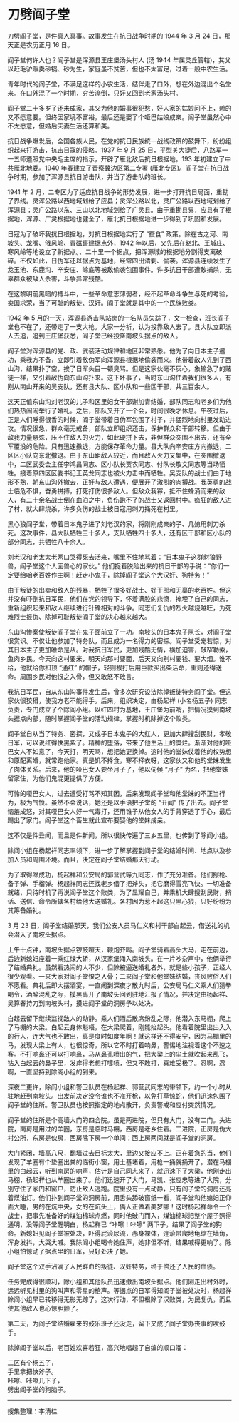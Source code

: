 # 刀劈阎子堂

刀劈阎子堂，是件真人真事。故事发生在抗日战争时期的 1944 年 3 月 24 日，那天正是农历正月 16 日。

阎子堂何许人也？阎子堂是浑源县王庄堡汤头村人 (汤 1944 年属灵丘管辖)，其父以赶毛驴贩卖砂锅、砂为生，家庭虽不贫苦，但也不太富足，过着一般中农生活。

青年时代的阎子堂，不满足这样的小农生活，结伴走了口外，想在外边混出个名堂来。在口外混了一个时期，穷苦潦倒，只好又回到老家汤头村。

阎子堂二十多岁了还未成家，其父为他的婚事很犯愁，好人家的姑娘问不上，赖的又不愿意要。但终因家境不富裕，最后还是娶了个哑巴姑娘成亲。阎子堂虽然心中不太愿意，但婚后夫妻生活还算和美。

抗日战争爆发后，全国各族人民，在党的抗日民族统一战线政策的鼓舞下，纷纷组织起来打游击，抗击日寇的侵略。1937 年 9 月 25 日，平型关大捷后，八路军一一五师遵照党中央毛主席的指示，开辟了雁北敌后抗日根据地。193 年初建立了中共雁北地委。1940 年春建立了晋察冀边区第二专署 (雁北专区)。阎子堂在抗日战争时期，参加了浑源县抗日游击队，并当了游击队的班长。

1941 年 2 月，二专区为了适应抗日战争的形势发展，进一步打开抗日局面，重勘了界线。灵浑公路以西地域划给了应县；灵浑公路以北，灵广公路以西地域划给了浑源县；灵广公路以东、三山以北地域划给了广灵县。由于重勘县界，应县有了根据地，浑源、广灵根据地也健全了，雁北抗日根据地进一步得到了巩固和发展。

日寇为了破坏我抗日根据地，对抗日根据地实行了 “蚕食” 政策。除在古之河、南坡头、龙嘴、戗风岭、青磁窖建据点外，1942 年以后，又先后在赵北、王城庄、寒风岭等地设立了新据点。、二十里一个据点，把浑源城的根据地分割得支离破碎。不仅如此，日伪军还以据点为基地，经常四出清剿、偷袭。浑源县连续发生了龙玉池、东鹿沟、辛安庄、岭底等被敌偷袭包围事件。许多抗日干部遭敌捕杀，无辜群众被敌人杀害，斗争异常残酷。

在这黎明前黑暗的搏斗中，一些革命意志薄弱者，经不起革命斗争生与死的考验，卖国求荣，当了可耻的叛徒、汉奸。阎子堂就是其中的一个民族败类。

1942 年 5 月的一天，浑源县游击队站岗的一名队员失踪了，文一检查，班长阎子堂也不在了，还带走了一支大枪。大家一分析，认为投靠敌人去了。县大队立即派人去追，追到王庄堡获悉，阎子堂已经投降南坡头据点的敌人。

阎子堂对浑源县的党、政、武装活动规律和地区非常熟悉。他为了向日本主子邀功，乘我方不备，立即引着敌伪军向浑源县根据地偷袭而来。他带着敌人先到了西山沟，结果扑了空，挨了日军头目一顿臭骂。但是这家伙毫不灰心，象输急了的赌徒一样，又引着敌伪向东山沟扑来。这下坏事了，当时东山沟住着我们很多人，有刚从南山开来的吴支队，还有县大队、区小队和一些区干部，共三百余人。

这天正值东山沟刘老汉的儿子和区里妇女干部谢加青结婚，部队同志和老乡们为他们热热闹闹举行了婚礼。之后，部队又开了一个会，时间很晚才休息。午夜过后，正是人们睡得很香的时候，阎子堂带着日伪军包围了村子，并猛烈地向村里发动进攻。情况很急，群众毫无戒备，部队立即组织还击，保护群众和干部转移。但由于敌我力量悬殊，压不住敌人的火力，如此硬拼下去，非但群众突围不出去，还有全军覆没的危险。只有迅速撤退，方能保存革命力量。县大队向辛安庄方向撤退，二区区小队向东北撤退。由于东山距敌人较近，而且敌人火力又集中，在突围撤退中，二区武委会主任李鸿昌同志、区小队长贾农同志、付队长敬文同志等当场牺牲。接着原四区区委书记王英龙同志也被火力击中而牺牲。吴支队的战士们由于地形不熟，朝东山沟外撤去，正好与敌人遭遇，便展开了激烈的肉搏战。我英勇的战士临危不惧，奋勇拼搏，打死打伤很多敌人。但敌众我寡，抵不住蜂涌而来的敌人，有二十余名战士倒在血泊之中，负伤跑不了的战士又返回村中。疯狂的敌人进了村，就大肆烧杀，许多负伤的战士被日寇用刺刀捅死在村里。

黑心狼阎子堂，带着日本鬼子进了刘老汉的家，将刚刚成亲的子、几媳用刺刀杀死。这次事件，县大队牺牲三十多人，支队牺牲四十多人，还有区干部和区小队的部分同志，共牺牲八十余人。

刘老汉和老太太老两口哭得死去活来，嘴里不住地骂着：“日本鬼子这群豺狼野兽，阎子堂这个人面兽心的家伙。” 他们捉着脱险出来的抗日干部的手说：“你们一定要给咱老百姓作主啊！赶走小鬼子，除掉阎子堂这个大汉奸、狗特务！”

由于叛徒的出卖和敌人的残暴，牺牲了很多好战士、好干部和无辜的老百姓。但这并没有吓倒抗日军民，他们在党的领导下，怀着满腔的悲愤，掩埋了自己的同志，重新组织起来和敌人继续进行针锋相对的斗争。同志们复仇的烈火越烧越旺，为死难烈士报仇、除掉可耻叛徒阎子堂的决心越来越大。

东山沟惨案使叛徒阎子堂在鬼子面前立了一功。南坡头的日本鬼子队长，对阎子堂很赏识。不仅让他参加了特务队，而且成为一名得力的密探。阎子堂受宠若惊，对其日本主子更加唯命是从。对我抗日军民，更加残酷无情，横加迫害，敲窄勒索，鱼肉乡民。今天向这村要米，明天向那村要面，后天又向别村要钱、要大烟。谁不给，他就给你扣顶 “通红” 的帽子，轻则挨打后用巨款买出条活命，重则还得送命。周围乡民对他恨之入骨，但又敢怒不敢言。

我抗日军民，自从东山沟事件发生后，曾多次研究设法除掉叛徒特务阎子堂。但这家伙很狡猾，使我方老不能得手。后来，组织决定，由杨起祥 (小名杨五子) 同志负责，专门成立了个除阎小组。以红四村为基地，王庄堡为前哨，把情况摸到南坡头据点内部，随时掌握阎子堂的活动规律，掌握时机除掉这个败类。

阎子堂自从当了特务、密探，又成子日本鬼子的大红人，更加大肆搜刮民财，孝敬日军，可以说红得快黑紫了。精神的堕落，带来了他生活上的糜烂。渐渐对他的哑巴女人不如意了，今天打，明天骂，想把她更换掉。这时他的堂妹仗着他的权势想和原配离婚，就常跑他家。真是饥不择食，寒不择衣呀，这家伙又和他的堂妹发生了肉体关系。后来，他的哑巴女人要坐月子了，他以伺候 “月子” 为名，把他堂妹留家住，为他们鬼混更提供了方便。

可怜的哑巴女人，过去遭受打骂不知其因，后来发现阎子堂和他堂妹的不正当行为，极为气愤。虽然不会说话，她还是以手语把子堂的 “丑闻” 传了出去。阎子堂恼羞成怒，对其哑巴女人好一气毒打，还用锥子从他女人的手背穿透了手心，最后踢出了家门。阎子堂这个畜生就此宣布要娶他的堂妹成亲。

这不仅是件丑闻，而且是件新闻，所以很快传遍了三乡五里，也传到了除阎小组。

除阎小组在杨起祥同志率领下，进一步了解掌握到阎子堂的结婚时间、地点以及参加人员和周围环境。而且，决定在阎子堂结婚那天行动。

为了取得除成功，杨起祥和公安局的郭营武等九同志，作了充分准备。他们擦枪、备子弹、手榴弹。杨起祥同志还找老乡借了把斧头，把它磨得雪亮飞快。一切准备就绪，只待时机了再说阎子堂这个败类，为了显耀自己，并乘机大肆搜刮民财，捎话、送信、命令所辖各村给他大送婚礼。各村因为惹不起这只黑心狼，只好纷纷为其筹备婚礼。

3 月 23 日，阎子堂结婚那天，我们公安人员马仁义和村干部白起云，借送礼的机会潜入了南坡头据点。

上午十点钟，南坡头据点锣鼓喧天，鞭炮齐鸣。阎子堂骑着高头大马，走在前边，后边新媳妇座着一乘红绿大轿，从汉家堡涌入南坡头。在一片吵杂声中，他俩举行了结婚典礼。虽然看热闹的人不少，但除被逼送婚礼者外，就是些小孩子，正经人很少观看。一来大家对阎子堂恨之入骨；二来阎子堂和他堂妹结婚，丧风败俗人们不愿看。典礼后即大摆酒宴，一直闹到深夜才散九时后，公安局马仁义乘人们猜拳喝令，酒醉混乱之际，摸黑离开了南坡头回到驻地汇报了情况，并决定由杨起祥、吴算春持刀到南坡头村，摸进阎子堂的洞房予以处决。

白起云留下继续监视敌人的动静。乘人们酒后散席纷乱之际，他潜入东马棚，爬上了马棚的大梁。白起云身体魁梧，在大梁爬着，刚能抬起头。他看着院里出出入入的行人，连大气也不敢出，真是度时如度年啊！就这样还不得安宁，因为马棚里的马，发现大梁上有人，也很惊奇，所以它不时打着响鼻，警惕地注视着这个不速之客。不打响鼻还可以打响鼻，马从鼻孔喷出的气，把大梁上的尘土就吹起来乱飞，钻入白起云的鼻子里，发痒得老想打嚏喷，但又不敢打，真难受极了。忍啊，忍啊，一直坚持到除阁小组的到来。

深夜二更许，除阎小组和警卫队员在杨起祥、郭营武同志的带领下，约一个小时从驻地赶到南坡头。出发前决定没令谁也不准开枪，以免打草惊蛇，他们迅速包围了阎子堂的住所。警卫队员也按照指定的地点散开，负责警戒和应付突然情况。

阎子堂的住所是个高墙大门的四合院。虽是两进院，但只有大门，没有二门。头进院，南房是用过的羊圈，东房是临时马棚，西房是老乡住着。二进院，正房是伪大村公所，东房是伙房，西房除下房一个单间；西上房两间就是阎子堂的洞房。

大门紧闭，墙高八尺，翻墙过去目标太大，里边又接应不上。正在着急的当，他们发现了羊圈有个垫圈出粪的临街小窗，用土基堵着，用枪一捅就捅开了。潜在马棚里的白起云，听到南房的响声，估计是自己同志来了，就迅速下了大梁，他刚走出马棚，杨起祥也从羊圈出来了。他们迅速开了大门，马凯、张应忠等进了大院，分别守住了家门和窗户，防止敌人逃跑。院里没有一点动静，只有阎子堂的洞房还亮着煤油灯。他们扑到阎子堂的洞房前，用舌头舔破窗纸一看，阎子堂和他媳妇正仰面大睡，男的在炕中央，女的在炕头上，俩人正做着美梦哪！这时杨起祥命令一个战士，把事先准备好的煤油棉球点燃，同时他破门而入，煤油棉球把整个屋子照得通明，没等阎子堂醒明白，杨起祥已 “咔嚓！咔嚓” 两下子，结果了阎子堂的狗命。新媳妇见阎子堂被处决，吓得屁滚尿流，赤身裸体，连滚带爬地龟缩在墙角，浑身发抖，大哭大喊。我除阎小组喝令她住声，她非但不听，结果喊得更响了。除小组怕惊动了据点里的日军，只好处决了她。

阎子堂这个双手沾满了人民鲜血的叛徒、汉奸特务，终于偿还了人民的血债。

任务完成得很顺利，除小组和其他队员迅速撤出南坡头据点。他们刚走出村外时，远远听见村里的狗叫声和零星的枪声。等据点的日军得知阎子堂被处决时，杨起祥除阎小组早已转移得无影无踪了。这次行动，不但根除了汉败类，为民复仇，而且使其他敌人也心惊胆颤了。

第二天，为阎子堂结婚雇来的鼓乐班子还没走，留下又成了阎子堂办丧事的吹鼓手。

除掉阎子堂以后，老百姓欢喜若狂，高兴地唱起了自编的顺口溜：

二区有个杨五子，  
手里拿把快斧子。  
咔嚓、咔嚓几下子，  
劈出阎子堂的狗脑子。

---

搜集整理：李清桂